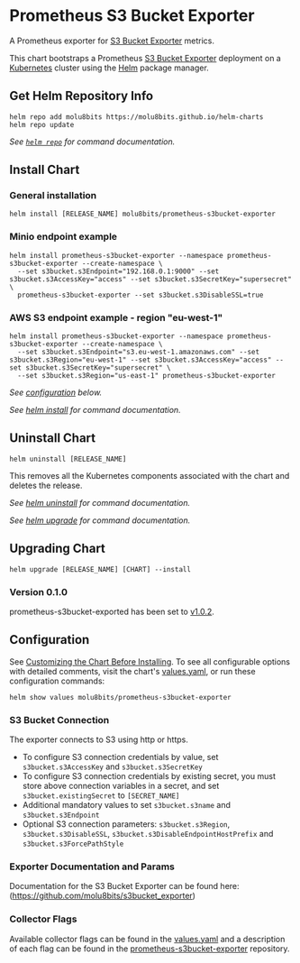 # Prometheus S3 Bucket Exporter

A Prometheus exporter for [S3 Bucket Exporter](https://github.com/molu8bits/s3bucket_exporter) metrics.

This chart bootstraps a Prometheus [S3 Bucket Exporter](https://github.com/molu8bits/s3bucket_exporter) deployment on a [Kubernetes](http://kubernetes.io) cluster using the [Helm](https://helm.sh) package manager.

## Get Helm Repository Info

```console
helm repo add molu8bits https://molu8bits.github.io/helm-charts
helm repo update
```

_See [`helm repo`](https://helm.sh/docs/helm/helm_repo/) for command documentation._

## Install Chart

### General installation

```console
helm install [RELEASE_NAME] molu8bits/prometheus-s3bucket-exporter
```

### Minio endpoint example

```console
helm install prometheus-s3bucket-exporter --namespace prometheus-s3bucket-exporter --create-namespace \
  --set s3bucket.s3Endpoint="192.168.0.1:9000" --set s3bucket.s3AccessKey="access" --set s3bucket.s3SecretKey="supersecret" \
  prometheus-s3bucket-exporter --set s3bucket.s3DisableSSL=true
```

### AWS S3 endpoint example - region "eu-west-1"

```console
helm install prometheus-s3bucket-exporter --namespace prometheus-s3bucket-exporter --create-namespace \
  --set s3bucket.s3Endpoint="s3.eu-west-1.amazonaws.com" --set s3bucket.s3Region="eu-west-1" --set s3bucket.s3AccessKey="access" --set s3bucket.s3SecretKey="supersecret" \
  --set s3bucket.s3Region="us-east-1" prometheus-s3bucket-exporter
```

_See [configuration](#configuration) below._

_See [helm install](https://helm.sh/docs/helm/helm_install/) for command documentation._

## Uninstall Chart

```console
helm uninstall [RELEASE_NAME]
```

This removes all the Kubernetes components associated with the chart and deletes the release.

_See [helm uninstall](https://helm.sh/docs/helm/helm_uninstall/) for command documentation._

_See [helm upgrade](https://helm.sh/docs/helm/helm_upgrade/) for command documentation._

## Upgrading Chart

```console
helm upgrade [RELEASE_NAME] [CHART] --install
```

### Version 0.1.0

prometheus-s3bucket-exported has been set to [v1.0.2](https://github.com/molu8bits/s3bucket_exporter/releases/tag/v1.0.2).

## Configuration

See [Customizing the Chart Before Installing](https://helm.sh/docs/intro/using_helm/#customizing-the-chart-before-installing). To see all configurable options with detailed comments, visit the chart's [values.yaml](https://github.com/molu8bits/helm-charts/blob/main/charts/prometheus-s3bucket-exporter/values.yaml), or run these configuration commands:

```console
helm show values molu8bits/prometheus-s3bucket-exporter
```

### S3 Bucket Connection

The exporter connects to S3 using http or https.

- To configure S3 connection credentials by value, set `s3bucket.s3AccessKey` and `s3bucket.s3SecretKey`
- To configure S3 connection credentials by existing secret, you must store above connection variables in a secret, and set `s3bucket.existingSecret` to `[SECRET_NAME]`
- Additional mandatory values to set `s3bucket.s3name` and `s3bucket.s3Endpoint`
- Optional S3 connection parameters: `s3bucket.s3Region`, `s3bucket.s3DisableSSL`, `s3bucket.s3DisableEndpointHostPrefix` and `s3bucket.s3ForcePathStyle`
  
### Exporter Documentation and Params

Documentation for the S3 Bucket Exporter can be found here: (<https://github.com/molu8bits/s3bucket_exporter>)

### Collector Flags

Available collector flags can be found in the [values.yaml](https://github.com/molu8bits/helm-charts/blob/main/charts/prometheus-s3bucket-exporter/values.yaml) and a description of each flag can be found in the [prometheus-s3bucket-exporter](https://github.com/molu8bits/s3bucket_exporter) repository.
